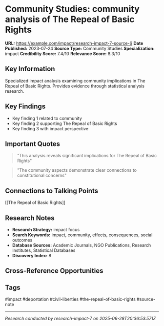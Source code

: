 # Community Studies: community analysis of The Repeal of Basic Rights

**URL:** https://example.com/impact/research-impact-7-source-6
**Date Published:** 2023-07-24
**Source Type:** Community Studies
**Specialization:** impact
**Credibility Score:** 7.4/10
**Relevance Score:** 8.3/10

## Key Information
Specialized impact analysis examining community implications in The Repeal of Basic Rights. Provides evidence through statistical analysis research.

## Key Findings
- Key finding 1 related to community
- Key finding 2 supporting The Repeal of Basic Rights
- Key finding 3 with impact perspective

## Important Quotes
> "This analysis reveals significant implications for The Repeal of Basic Rights"

> "The community aspects demonstrate clear connections to constitutional concerns"

## Connections to Talking Points
[[The Repeal of Basic Rights]]

## Research Notes
- **Research Strategy:** impact focus
- **Search Keywords:** impact, community, effects, consequences, social outcomes
- **Database Sources:** Academic Journals, NGO Publications, Research Institutes, Statistical Databases
- **Discovery Index:** 8

## Cross-Reference Opportunities
<!-- Audit agents will populate this section -->

## Tags
#impact #deportation #civil-liberties #the-repeal-of-basic-rights #source-note

---
*Research conducted by research-impact-7 on 2025-06-28T20:36:53.571Z*
